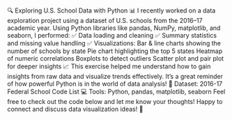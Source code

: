 🔍 Exploring U.S. School Data with Python 📊
I recently worked on a data exploration project using a dataset of U.S. schools from the 2016–17 academic year. Using Python libraries like pandas, NumPy, matplotlib, and seaborn, I performed:
 ✅ Data loading and cleaning
 ✅ Summary statistics and missing value handling
 ✅ Visualizations:
Bar & line charts showing the number of schools by state
Pie chart highlighting the top 5 states
Heatmap of numeric correlations
Boxplots to detect outliers
Scatter plot and pair plot for deeper insights
📈 This exercise helped me understand how to gain insights from raw data and visualize trends effectively. It’s a great reminder of how powerful Python is in the world of data analysis!
 📂 Dataset: 2016-17 Federal School Code List
 💻 Tools: Python, pandas, matplotlib, seaborn
Feel free to check out the code below and let me know your thoughts! Happy to connect and discuss data visualization ideas! 🙌
